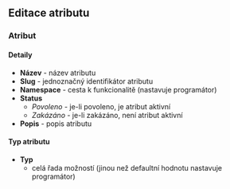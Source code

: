 ## Editace atributu

### Atribut

#### Detaily
+ **Název** - název atributu
+ **Slug** - jednoznačný identifikátor atributu 
+ **Namespace** - cesta k funkcionalitě (nastavuje programátor)
+ **Status**
    * *Povoleno* - je-li povoleno, je atribut aktivní
    * *Zakázáno* - je-li zakázáno, není atribut aktivní
+ **Popis** - popis atributu

#### Typ atributu
+ **Typ**
    * celá řada možností (jinou než defaultní hodnotu nastavuje programátor)